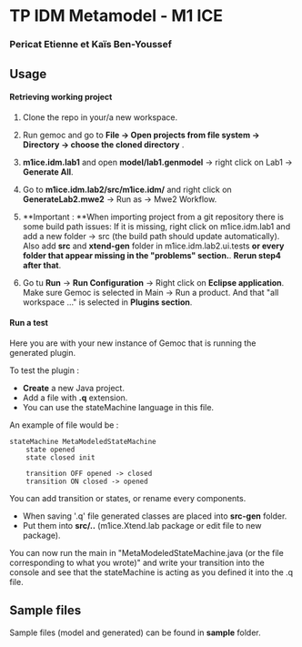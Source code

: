 # TP IDM Metamodel - M1 ICE
### Pericat Etienne et Kaïs Ben-Youssef

## Usage
#### Retrieving working project
1) Clone the repo in your/a new workspace.

2) Run gemoc and go to **File &rarr; Open projects from file system &rarr; Directory &rarr; choose the cloned directory** .

3) **m1ice.idm.lab1** and open **model/lab1.genmodel** &rarr; right click on Lab1 &rarr; **Generate All**.

4) Go to **m1ice.idm.lab2/src/m1ice.idm/** and right click on **GenerateLab2.mwe2** &rarr; Run as &rarr; Mwe2 Workflow.

5) **Important : **When importing project from a git repository there is some build path issues: If it is missing, right click on m1ice.idm.lab1 and add a new folder &rarr; src (the build path should update automatically). Also add **src** and **xtend-gen** folder in m1ice.idm.lab2.ui.tests **or every folder that appear missing in the "problems" section.**. **Rerun step4 after that**.

6) Go tu **Run** &rarr; **Run Configuration** &rarr; Right click on **Eclipse application**. Make sure Gemoc is selected in Main &rarr; Run a product. And that "all workspace ..." is selected in **Plugins section**.

#### Run a test
Here you are with your new instance of Gemoc that is running the generated plugin.

To test the plugin :
- **Create** a new Java project.
- Add a file with **.q** extension.
- You can use the stateMachine language in this file.

An example of file would be :
~~~~
stateMachine MetaModeledStateMachine
	state opened
	state closed init

	transition OFF opened -> closed
	transition ON closed -> opened
~~~~
You can add transition or states, or rename every components.

- When saving '.q' file generated classes are placed into **src-gen** folder.
- Put them into **src/..** (m1ice.Xtend.lab package or edit file to new package).

You can now run the main in "MetaModeledStateMachine.java (or the file corresponding to what you wrote)" and write your transition into the console and see that the stateMachine is acting as you defined it into the .q file.

## Sample files
Sample files (model and generated) can be found in **sample** folder.
